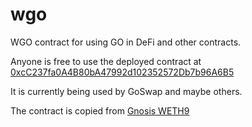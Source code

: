 # wgo

WGO contract for using GO in DeFi and other contracts.

Anyone is free to use the deployed contract at [0xcC237fa0A4B80bA47992d102352572Db7b96A6B5](https://explorer.gochain.io/addr/0xcC237fa0A4B80bA47992d102352572Db7b96A6B5)

It is currently being used by GoSwap and maybe others. 

The contract is copied from [Gnosis WETH9](https://github.com/gnosis/canonical-weth/blob/master/contracts/WETH9.sol)
